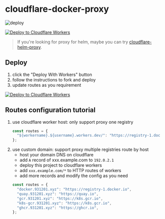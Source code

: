 # cloudflare-docker-proxy

![deploy](https://github.com/huangzynn/cloudflare-docker-proxy/actions/workflows/deploy.yaml/badge.svg)

[![Deploy to Cloudflare Workers](https://deploy.workers.cloudflare.com/button)](https://deploy.workers.cloudflare.com/?url=https://github.com/huangzynn/cloudflare-docker-proxy)

> If you're looking for proxy for helm, maybe you can try [cloudflare-helm-proxy](https://github.com/huangzynn/cloudflare-helm-proxy).

## Deploy

1. click the "Deploy With Workers" button
2. follow the instructions to fork and deploy
3. update routes as you requirement

[![Deploy to Cloudflare Workers](https://deploy.workers.cloudflare.com/button)](https://deploy.workers.cloudflare.com/?url=https://github.com/huangzynn/cloudflare-docker-proxy)

## Routes configuration tutorial

1. use cloudflare worker host: only support proxy one registry
   ```javascript
   const routes = {
     "${workername}.${username}.workers.dev/": "https://registry-1.docker.io",
   };
   ```
2. use custom domain: support proxy multiple registries route by host
   - host your domain DNS on cloudflare
   - add `A` record of xxx.example.com to `192.0.2.1`
   - deploy this project to cloudflare workers
   - add `xxx.example.com/*` to HTTP routes of workers
   - add more records and modify the config as you need
   ```javascript
   const routes = {
     "docker.931201.xyz": "https://registry-1.docker.io",
     "quay.931201.xyz": "https://quay.io",
     "gcr.931201.xyz": "https://k8s.gcr.io",
     "k8s-gcr.931201.xyz": "https://k8s.gcr.io",
     "ghcr.931201.xyz": "https://ghcr.io",
   };
   ```

